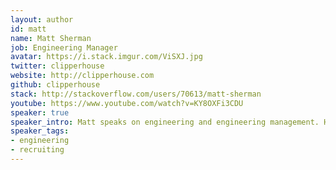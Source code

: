 ```yaml
---
layout: author
id: matt
name: Matt Sherman
job: Engineering Manager
avatar: https://i.stack.imgur.com/ViSXJ.jpg
twitter: clipperhouse
website: http://clipperhouse.com
github: clipperhouse
stack: http://stackoverflow.com/users/70613/matt-sherman
youtube: https://www.youtube.com/watch?v=KY8OXFi3CDU
speaker: true
speaker_intro: Matt speaks on engineering and engineering management. He specializes in recruiting, getting developers talking to salespeople, and the Go programming language. He is also the founder of Alikewise, a dating site based on books.
speaker_tags:
- engineering
- recruiting
---
```

